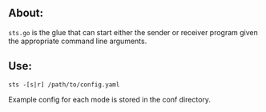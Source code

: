 
About:
----------------------------

`sts.go` is the glue that can start either the sender or receiver program given the appropriate command line arguments.

Use:
----------------------------

`sts -[s|r] /path/to/config.yaml`

Example config for each mode is stored in the conf directory.